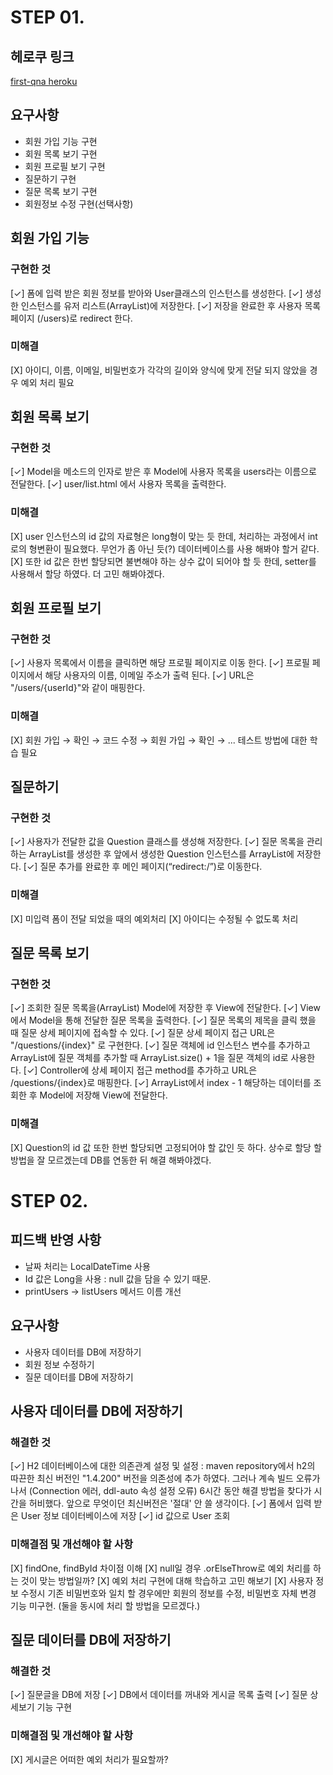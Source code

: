 # STEP 01.

## 헤로쿠 링크

[first-qna heroku](https://first-qna.herokuapp.com/)

## 요구사항

- 회원 가입 기능 구현
- 회원 목록 보기 구현
- 회원 프로필 보기 구현
- 질문하기 구현
- 질문 목록 보기 구현
- 회원정보 수정 구현(선택사항)

## 회원 가입 기능

### 구현한 것

[✓]  폼에 입력 받은 회원 정보를 받아와 User클래스의 인스턴스를 생성한다.
[✓]  생성한 인스턴스를 유저 리스트(ArrayList)에 저장한다.
[✓]  저장을 완료한 후 사용자 목록 페이지 (/users)로 redirect 한다.

### 미해결

[X]  아이디, 이름, 이메일, 비밀번호가 각각의 길이와 양식에 맞게 전달 되지 않았을 경우 예외 처리 필요

## 회원 목록 보기

### 구현한 것

[✓]  Model을 메소드의 인자로 받은 후 Model에 사용자 목록을 users라는 이름으로 전달한다.
[✓]  user/list.html 에서 사용자 목록을 출력한다.

### 미해결

[X]  user 인스턴스의 id 값의 자료형은 long형이 맞는 듯 한데,  처리하는 과정에서 int로의 형변환이 필요했다. 무언가 좀 아닌 듯(?) 데이터베이스를 사용 해봐야 할거 같다.
[X]  또한 id 값은 한번 할당되면 불변해야 하는 상수 값이 되어야 할 듯 한데, setter를 사용해서 할당 하였다. 더 고민 해봐야겠다.

## 회원 프로필 보기

### 구현한 것

[✓]  사용자 목록에서 이름을 클릭하면 해당 프로필 페이지로 이동 한다.
[✓]  프로필 페이지에서 해당 사용자의 이름, 이메일 주소가 출력 된다.
[✓]  URL은 "/users/{userId}"와 같이 매핑한다.

### 미해결

[X]  회원 가입 → 확인 → 코드 수정 → 회원 가입 → 확인 → ... 테스트 방법에 대한 학습 필요

## 질문하기

### 구현한 것

[✓]  사용자가 전달한 값을 Question 클래스를 생성해 저장한다.
[✓]  질문 목록을 관리하는 ArrayList를 생성한 후 앞에서 생성한 Question 인스턴스를 ArrayList에 저장한다.
[✓]  질문 추가를 완료한 후 메인 페이지(“redirect:/”)로 이동한다.

### 미해결

[X]  미입력 폼이 전달 되었을 때의 예외처리
[X]  아이디는 수정될 수 없도록 처리

## 질문 목록 보기

### 구현한 것

[✓]  조회한 질문 목록을(ArrayList) Model에 저장한 후 View에 전달한다.
[✓]  View에서 Model을 통해 전달한 질문 목록을 출력한다.
[✓]  질문 목록의 제목을 클릭 했을 때 질문 상세 페이지에 접속할 수 있다.
[✓]  질문 상세 페이지 접근 URL은 "/questions/{index}" 로 구현한다.
[✓]  질문 객체에 id 인스턴스 변수를 추가하고 ArrayList에 질문 객체를 추가할 때 ArrayList.size() + 1을 질문 객체의 id로 사용한다.
[✓]  Controller에 상세 페이지 접근 method를 추가하고 URL은 /questions/{index}로 매핑한다.
[✓]  ArrayList에서 index - 1 해당하는 데이터를 조회한 후 Model에 저장해 View에 전달한다.

### 미해결

[X]  Question의 id 값 또한 한번 할당되면 고정되어야 할 값인 듯 하다. 상수로 할당 할 방법을 잘 모르겠는데 DB를 연동한 뒤 해결 해봐야겠다.

# STEP 02.

## 피드백 반영 사항

- 날짜 처리는 LocalDateTime 사용
- Id 값은 Long을 사용 : null 값을 담을 수 있기 때문.
- printUsers → listUsers 메서드 이름 개선

## 요구사항

- 사용자 데이터를 DB에 저장하기
- 회원 정보 수정하기
- 질문 데이터를 DB에 저장하기

## 사용자 데이터를 DB에 저장하기

### 해결한 것

[✓]  H2 데이터베이스에 대한 의존관계 설정 및 설정 : maven repository에서 h2의 따끈한 최신 버전인 "1.4.200" 버전을 의존성에 추가 하였다. 그러나 계속 빌드 오류가 나서 (Connection 에러, ddl-auto 속성 설정 오류) 6시간 동안 해결 방법을 찾다가 시간을 허비했다. 앞으로 무엇이던 최신버전은 '절대' 안 쓸 생각이다.
[✓]  폼에서 입력 받은 User 정보 데이터베이스에 저장
[✓]  id 값으로 User 조회

### 미해결점 및 개선해야 할 사항

[X]  findOne, findById 차이점 이해
[X]  null일 경우 .orElseThrow로 예외 처리를 하는 것이 맞는 방법일까?
[X]  예외 처리 구현에 대해 학습하고 고민 해보기
[X]  사용자 정보 수정시 기존 비밀번호와 일치 할 경우에만 회원의 정보를 수정, 비밀번호 자체 변경 기능 미구현. (둘을 동시에 처리 할 방법을 모르겠다.)

## 질문 데이터를 DB에 저장하기

### 해결한 것

[✓]  질문글을 DB에 저장
[✓]  DB에서 데이터를 꺼내와 게시글 목록 출력
[✓]  질문 상세보기 기능 구현

### 미해결점 및 개선해야 할 사항

[X]  게시글은 어떠한 예외 처리가 필요할까?